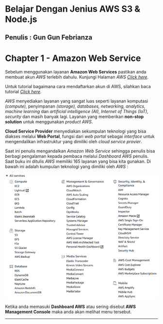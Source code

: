 # Belajar Dengan Jenius AWS S3 & Node.js

## Penulis : Gun Gun Febrianza

# Chapter 1 - Amazon Web Service

Sebelum menggunakan layanan **Amazon Web Services** pastikan anda membuat akun *AWS* terlebih dahulu. Kunjungi Halaman *AWS* [*Click here*](https://aws.amazon.com/). 

Untuk tutorial bagaimana cara mendaftarkan akun di AWS, silahkan baca tutorial [*Click here*](https://aws.amazon.com/premiumsupport/knowledge-center/create-and-activate-aws-account/).

*AWS* menyediakan layanan yang sangat luas seperti layanan komputasi *(compute),* penyimpanan *(storage), databases, networking, analytics, machine learning* dan *artificial intelligence (AI), Internet of Things (IoT), security* dan masih banyak lagi. Layanan yang memberikan **non-stop solution** untuk menggunakan *product AWS*. 

**Cloud Service Provider** menyediakan sekumpulan teknologi yang bisa diakses melalui **Web Portal**, fungsi dari *web portal* sebagai *interface* untuk mengendalikan infrastruktur yang dimiliki oleh *cloud service provier*. 

Saat ini penulis mengandalkan *Amazon Web Service* sehingga penulis bisa berbagi pengalaman kepada pembaca melalui *Dashboard AWS* penulis. Saat buku ini ditulis *AWS* memiliki 165 layanan yang bisa kita gunakan. Di bawah ini adalah kumpulan teknologi yang dimiliki oleh *AWS* :

<img src="../assets/AWSResources.png" style="zoom:75%;" />

Ketika anda memasuki **Dashboard AWS** atau sering disebut **AWS Management Console** maka anda akan melihat menu tersebut.

---------------------

